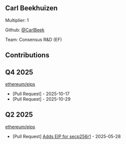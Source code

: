 
## Carl Beekhuizen
Multiplier: 1

Github: [@CarlBeek](https://github.com/CarlBeek)

Team: Consensus R&D (EF)

## Contributions

## Q4 2025


[ethereum/eips](https://github.com/ethereum/eips)
* [Pull Request] []() - 2025-10-17
* [Pull Request] []() - 2025-10-29
## Q2 2025

[ethereum/eips](https://github.com/ethereum/eips)
* [Pull Request] [Adds EIP for secp256r1](https://github.com/ethereum/EIPs/pull/9833) - 2025-05-28
